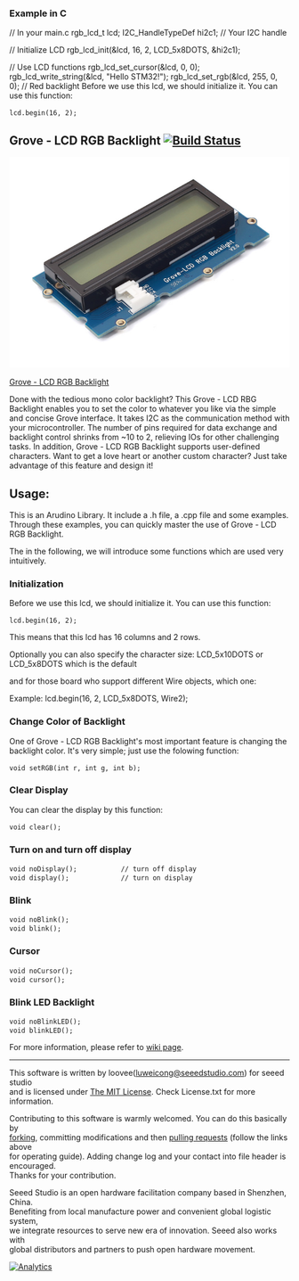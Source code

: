 ### Example in C

// In your main.c
rgb_lcd_t lcd;
I2C_HandleTypeDef hi2c1; // Your I2C handle

// Initialize LCD
rgb_lcd_init(&lcd, 16, 2, LCD_5x8DOTS, &hi2c1);

// Use LCD functions
rgb_lcd_set_cursor(&lcd, 0, 0);
rgb_lcd_write_string(&lcd, "Hello STM32!");
rgb_lcd_set_rgb(&lcd, 255, 0, 0); // Red backlight
Before we use this lcd, we should initialize it. You can use this function:

    lcd.begin(16, 2);



Grove - LCD RGB Backlight  [![Build Status](https://travis-ci.com/Seeed-Studio/Grove_LCD_RGB_Backlight.svg?branch=master)](https://travis-ci.com/Seeed-Studio/Grove_LCD_RGB_Backlight)
---------------------------------------------------------

![Grove - LCD RGB Backlight](https://raw.githubusercontent.com/SeeedDocument/Grove_LCD_RGB_Backlight/master/images/intro.jpg)


[Grove - LCD RGB Backlight](https://www.seeedstudio.com/Grove-LCD-RGB-Backlight-p-1643.html)

Done with the tedious mono color backlight? This Grove - LCD RBG Backlight enables you to set the color to whatever you like via the simple and concise Grove interface. It takes I2C as the communication method with your microcontroller. The number of pins required for data exchange and backlight control shrinks from ~10 to 2, relieving IOs for other challenging tasks. In addition, Grove - LCD RGB Backlight supports user-defined characters. Want to get a love heart or another custom character? Just take advantage of this feature and design it!


## Usage:

This is an Arudino Library. It include a .h file, a .cpp file and some examples. Through these examples, you can quickly master the use of Grove - LCD RGB Backlight.

The in the following, we will introduce some functions which are used very intuitively. 


### Initialization
Before we use this lcd, we should initialize it. You can use this function:

    lcd.begin(16, 2);

This means that this lcd has 16 columns and 2 rows.

Optionally you can also specify the character size: LCD_5x10DOTS  or LCD_5x8DOTS which is the default

and for those board who support different Wire objects, which one:  

Example:
    lcd.begin(16, 2, LCD_5x8DOTS, Wire2);



### Change Color of Backlight
One of Grove - LCD RGB Backlight's most important feature is changing the backlight color. It's very simple; just use the folowing function:

    void setRGB(int r, int g, int b);


### Clear Display

You can clear the display by this function:

    void clear();

### Turn on and turn off display

    void noDisplay();			// turn off display
    void display();				// turn on display

### Blink

    void noBlink();
    void blink();

### Cursor

    void noCursor();
    void cursor();

### Blink LED Backlight

    void noBlinkLED();
    void blinkLED();


For more information, please refer to [wiki page](http://wiki.seeedstudio.com/Grove-LCD_RGB_Backlight/).

    
----

This software is written by loovee([luweicong@seeedstudio.com](luweicong@seeedstudio.com "luweicong@seeedstudio.com")) for seeed studio<br>
and is licensed under [The MIT License](http://opensource.org/licenses/mit-license.php). Check License.txt for more information.<br>

Contributing to this software is warmly welcomed. You can do this basically by<br>
[forking](https://help.github.com/articles/fork-a-repo), committing modifications and then [pulling requests](https://help.github.com/articles/using-pull-requests) (follow the links above<br>
for operating guide). Adding change log and your contact into file header is encouraged.<br>
Thanks for your contribution.

Seeed Studio is an open hardware facilitation company based in Shenzhen, China. <br>
Benefiting from local manufacture power and convenient global logistic system, <br>
we integrate resources to serve new era of innovation. Seeed also works with <br>
global distributors and partners to push open hardware movement.<br>



[![Analytics](https://ga-beacon.appspot.com/UA-46589105-3/Grove_LCD_RGB_Backlight)](https://github.com/igrigorik/ga-beacon)



